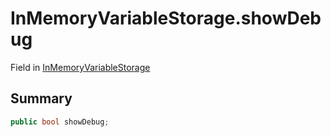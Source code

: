 # InMemoryVariableStorage.showDebug

Field in [InMemoryVariableStorage](/api/csharp/yarn.unity.inmemoryvariablestorage.md)

## Summary



```csharp
public bool showDebug;
```

